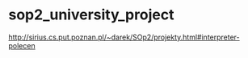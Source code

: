 # sop2_university_project

http://sirius.cs.put.poznan.pl/~darek/SOp2/projekty.html#interpreter-polecen
